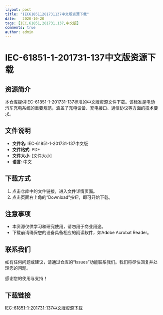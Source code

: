 ```yaml
---
layout: post
title: "IEC618511201731137中文版资源下载"
date:   2020-10-20
tags: [IEC,61851,201731,137,中文版]
comments: true
author: admin
---
```

# IEC-61851-1-201731-137中文版资源下载

## 资源简介

本仓库提供IEC-61851-1-201731-137标准的中文版资源文件下载。该标准是电动汽车充电系统的重要规范，涵盖了充电设备、充电接口、通信协议等方面的技术要求。

## 文件说明

- **文件名**: IEC-61851-1-201731-137中文版
- **文件格式**: PDF
- **文件大小**: [文件大小]
- **语言**: 中文

## 下载方式

1. 点击仓库中的文件链接，进入文件详情页面。
2. 点击页面右上角的“Download”按钮，即可开始下载。

## 注意事项

- 本资源仅供学习和研究使用，请勿用于商业用途。
- 下载前请确保您的设备具备相应的阅读软件，如Adobe Acrobat Reader。

## 联系我们

如有任何问题或建议，请通过仓库的“Issues”功能联系我们。我们将尽快回复并处理您的问题。

感谢您的使用与支持！

## 下载链接

[IEC-61851-1-201731-137中文版资源下载](https://pan.quark.cn/s/4a2806cc03c4)
